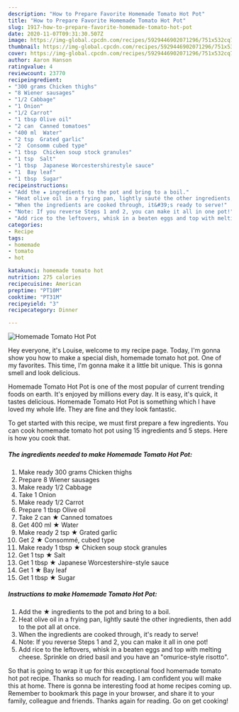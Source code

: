 ```yaml
---
description: "How to Prepare Favorite Homemade Tomato Hot Pot"
title: "How to Prepare Favorite Homemade Tomato Hot Pot"
slug: 1917-how-to-prepare-favorite-homemade-tomato-hot-pot
date: 2020-11-07T09:31:30.507Z
image: https://img-global.cpcdn.com/recipes/5929446902071296/751x532cq70/homemade-tomato-hot-pot-recipe-main-photo.jpg
thumbnail: https://img-global.cpcdn.com/recipes/5929446902071296/751x532cq70/homemade-tomato-hot-pot-recipe-main-photo.jpg
cover: https://img-global.cpcdn.com/recipes/5929446902071296/751x532cq70/homemade-tomato-hot-pot-recipe-main-photo.jpg
author: Aaron Hanson
ratingvalue: 4
reviewcount: 23770
recipeingredient:
- "300 grams Chicken thighs"
- "8 Wiener sausages"
- "1/2 Cabbage"
- "1 Onion"
- "1/2 Carrot"
- "1 tbsp Olive oil"
- "2 can  Canned tomatoes"
- "400 ml  Water"
- "2 tsp  Grated garlic"
- "2  Consomm cubed type"
- "1 tbsp  Chicken soup stock granules"
- "1 tsp  Salt"
- "1 tbsp  Japanese Worcestershirestyle sauce"
- "1  Bay leaf"
- "1 tbsp  Sugar"
recipeinstructions:
- "Add the ★ ingredients to the pot and bring to a boil."
- "Heat olive oil in a frying pan, lightly sauté the other ingredients, then add to the pot all at once."
- "When the ingredients are cooked through, it&#39;s ready to serve!"
- "Note: If you reverse Steps 1 and 2, you can make it all in one pot!"
- "Add rice to the leftovers, whisk in a beaten eggs and top with melting cheese. Sprinkle on dried basil and you have an &#34;omurice-style risotto&#34;."
categories:
- Recipe
tags:
- homemade
- tomato
- hot

katakunci: homemade tomato hot 
nutrition: 275 calories
recipecuisine: American
preptime: "PT10M"
cooktime: "PT31M"
recipeyield: "3"
recipecategory: Dinner

---
```



![Homemade Tomato Hot Pot](https://img-global.cpcdn.com/recipes/5929446902071296/751x532cq70/homemade-tomato-hot-pot-recipe-main-photo.jpg)

Hey everyone, it's Louise, welcome to my recipe page. Today, I'm gonna show you how to make a special dish, homemade tomato hot pot. One of my favorites. This time, I'm gonna make it a little bit unique. This is gonna smell and look delicious.



Homemade Tomato Hot Pot is one of the most popular of current trending foods on earth. It's enjoyed by millions every day. It is easy, it's quick, it tastes delicious. Homemade Tomato Hot Pot is something which I have loved my whole life. They are fine and they look fantastic.


To get started with this recipe, we must first prepare a few ingredients. You can cook homemade tomato hot pot using 15 ingredients and 5 steps. Here is how you cook that.

<!--inarticleads1-->

##### The ingredients needed to make Homemade Tomato Hot Pot:

1. Make ready 300 grams Chicken thighs
1. Prepare 8 Wiener sausages
1. Make ready 1/2 Cabbage
1. Take 1 Onion
1. Make ready 1/2 Carrot
1. Prepare 1 tbsp Olive oil
1. Take 2 can ★ Canned tomatoes
1. Get 400 ml ★ Water
1. Make ready 2 tsp ★ Grated garlic
1. Get 2 ★ Consommé, cubed type
1. Make ready 1 tbsp ★ Chicken soup stock granules
1. Get 1 tsp ★ Salt
1. Get 1 tbsp ★ Japanese Worcestershire-style sauce
1. Get 1 ★ Bay leaf
1. Get 1 tbsp ★ Sugar




<!--inarticleads2-->

##### Instructions to make Homemade Tomato Hot Pot:

1. Add the ★ ingredients to the pot and bring to a boil.
1. Heat olive oil in a frying pan, lightly sauté the other ingredients, then add to the pot all at once.
1. When the ingredients are cooked through, it&#39;s ready to serve!
1. Note: If you reverse Steps 1 and 2, you can make it all in one pot!
1. Add rice to the leftovers, whisk in a beaten eggs and top with melting cheese. Sprinkle on dried basil and you have an &#34;omurice-style risotto&#34;.




So that is going to wrap it up for this exceptional food homemade tomato hot pot recipe. Thanks so much for reading. I am confident you will make this at home. There is gonna be interesting food at home recipes coming up. Remember to bookmark this page in your browser, and share it to your family, colleague and friends. Thanks again for reading. Go on get cooking!
